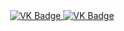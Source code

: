 <div id="badges" align ="center">
  <a href= https://vk.com/ninel738">
    <img src = "https://img.shields.io/badge/VK-blue?style-for-the-badge&logo=VK&logoColor=white" alt="VK Badge"/>
  </a>
  
<a href= "https://mail.google.com/mail/u/1/#inbox"> 
    <img src = "https://img.shields.io/badge/EMAIL-red?style-for-the-badge&logo=Gmail&logoColor=white" alt="VK Badge"/> 
  </a>
</div>

<div id="viewprof" align="center" >
  <img scr="https://komarev.com/ghpvc/?username=Nina546654&style=flat-square&color=blue" alt=""/>
</div>
